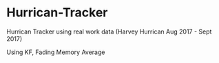 # Hurrican-Tracker
Hurrican Tracker using real work data (Harvey Hurrican Aug 2017 - Sept 2017)

Using KF, Fading Memory Average
